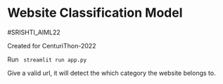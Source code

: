 # Website Classification Model
#SRISHTI_AIML22

Created for CenturiThon-2022

Run 
``` streamlit run app.py```

Give a valid url, it will detect the which category the website belongs to.

